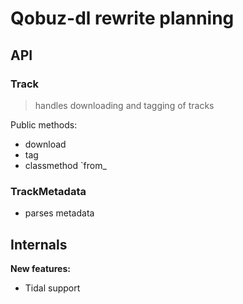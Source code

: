 # Qobuz-dl rewrite planning



## API

### Track

> handles downloading and tagging of tracks

Public methods:

- download
- tag
- classmethod `from_

### TrackMetadata

- parses metadata





## Internals

**New features:**

- Tidal support

